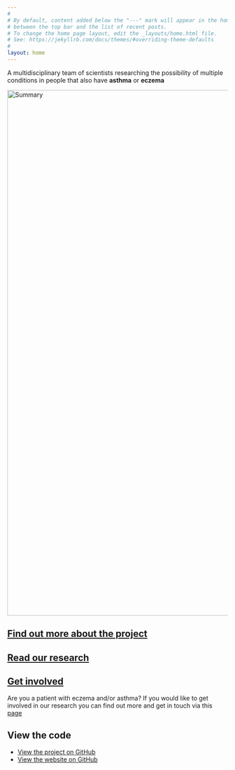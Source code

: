 ```yaml
---
#
# By default, content added below the "---" mark will appear in the home page
# between the top bar and the list of recent posts.
# To change the home page layout, edit the _layouts/home.html file.
# See: https://jekyllrb.com/docs/themes/#overriding-theme-defaults
#
layout: home
---
```


A multidisciplinary team of scientists researching the possibility of multiple conditions in people that also have **asthma** or **eczema**

<img src="https://raw.githubusercontent.com/a-henderson91/MICAC/main/img/summary_project_v2.png" alt="Summary" width="1200" />  

## [Find out more about the project](pages/summary.html)

## [Read our research](pages/paper.html)

## [Get involved](https://www.peopleinresearch.org/opportunity/help-design-communicate-research-outcomes-asthma-skin-conditions/?topic=&involvement=&location=&beginner=&home=)
Are you a patient with eczema and/or asthma? If you would like to get involved in our research you can find out more and get in touch via this [page](https://www.peopleinresearch.org/opportunity/help-design-communicate-research-outcomes-asthma-skin-conditions/?topic=&involvement=&location=&beginner=&home=)

## View the code  
* [View the project on GitHub](https://github.com/a-henderson91/2020_multimorbidity)
* [View the website on GitHub](https://github.com/a-henderson91/MICAC)
